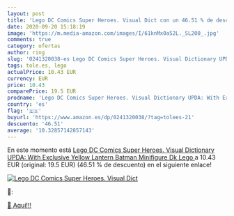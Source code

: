 ```yaml
---
layout: post
title: 'Lego DC Comics Super Heroes. Visual Dict con un 46.51 % de descuento'
date: 2020-09-20 15:18:19
image: 'https://m.media-amazon.com/images/I/61knMx0a52L._SL200_.jpg'
comments: true
category: ofertas
author: ring
slug: '0241320038-es Lego DC Comics Super Heroes. Visual Dictionary UPDA: With...'
tags: tole.es, lego
actualPrice: 10.43 EUR
currency: EUR
price: 10.43
comparePrice: 19.5 EUR
prodname: 'Lego DC Comics Super Heroes. Visual Dictionary UPDA: With Exclusive Yellow Lantern Batman Minifigure  Dk Lego '
country: 'es'
flag: '🇪🇸'
buyurl: 'https://www.amazon.es/dp/0241320038/?tag=tolees-21'
descuento: '46.51'
average: '10.32857142857143'
---
```


En este momento está [Lego DC Comics Super Heroes. Visual Dictionary UPDA: With Exclusive Yellow Lantern Batman Minifigure  Dk Lego ](https://www.amazon.es/dp/0241320038/?tag=tolees-21) a 10.43 EUR (original: 19.5 EUR) (46.51 %  de descuento) en el siguiente enlace!

[![Lego DC Comics Super Heroes. Visual Dict](https://m.media-amazon.com/images/I/61knMx0a52L._SL200_.jpg)](https://www.amazon.es/dp/0241320038/?tag=tolees-21)

🔎:


[🛒 Aquí!!!](https://www.amazon.es/dp/0241320038/?tag=tolees-21)
